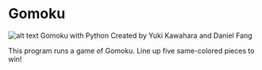 # Gomoku
![alt text]([Gomokubg.png])
Gomoku with Python
Created by Yuki Kawahara and Daniel Fang

This program runs a game of Gomoku.
Line up five same-colored pieces to win!
